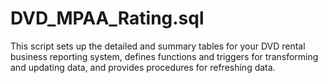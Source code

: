 # DVD_MPAA_Rating.sql
This script sets up the detailed and summary tables for your DVD rental business reporting system, defines functions and triggers for transforming and updating data, and provides procedures for refreshing data.
